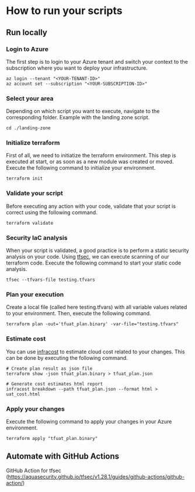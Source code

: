# How to run your scripts

## Run locally

### Login to Azure
The first step is to login to your Azure tenant and switch your context to the subscription where you want to deploy your infrastructure.

    az login --tenant "<YOUR-TENANT-ID>"
    az account set --subscription "<YOUR-SUBSCRIPTION-ID>"

### Select your area
Depending on which script you want to execute, navigate to the corresponding folder. Example with the landing zone script.

    cd ./landing-zone

### Initialize terraform
First of all, we need to initiatize the terraform environment. This step is executed at start, or as soon as a new module was created or moved. Execute the following command to initialize your environment.
    
    terraform init

### Validate your script
Before executing any action with your code, validate that your script is correct using the following command.

    terraform validate

### Security IaC analysis
When your script is validated, a good practice is to perform a static security analysis on your code. Using [tfsec](https://aquasecurity.github.io/tfsec/v1.28.1/), we can execute scanning of our terraform code. Execute the following command to start your static code analysis.

    tfsec --tfvars-file testing.tfvars

### Plan your execution
Create a local file (called here testing.tfvars) with all variable values related to your environment. Then, execute the following command.

    terraform plan -out='tfuat_plan.binary' -var-file="testing.tfvars"

### Estimate cost
You can use [infracost](https://www.infracost.io/docs) to estimate cloud cost related to your changes. This can be done by executing the following command.

    # Create plan result as json file
    terraform show -json tfuat_plan.binary > tfuat_plan.json

    # Generate cost estimates html report
    infracost breakdown --path tfuat_plan.json --format html > uat_cost.html

### Apply your changes
Execute the following command to apply your changes in your Azure environment.

    terraform apply "tfuat_plan.binary"

## Automate with GitHub Actions
GitHub Action for tfsec (https://aquasecurity.github.io/tfsec/v1.28.1/guides/github-actions/github-action/)